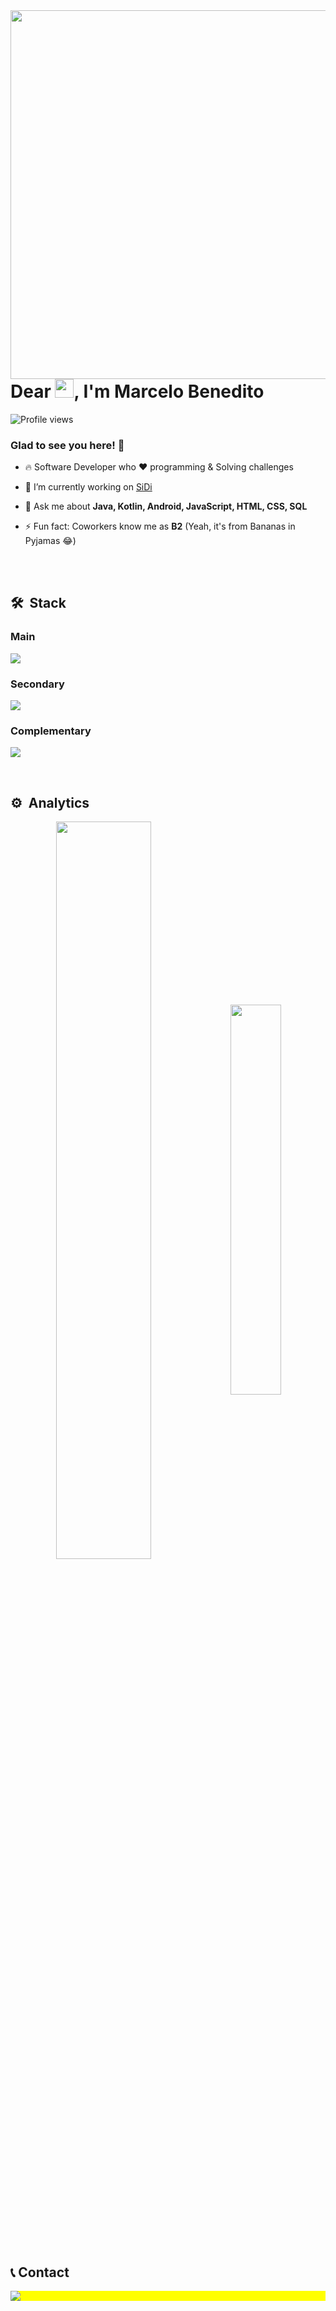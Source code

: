 <img align="right" height="590em" src="https://raw.githubusercontent.com/gist/marcelobenedito/dad144186104239753c11fef78602a06/raw/7a857ead8a0df6b85d280ba6782282c532ddc55c/github_banner.svg" />

<h1 align="left">Dear <img src="https://gist.githubusercontent.com/marcelobenedito/6aeae650320cad124bdb864fd82be783/raw/134c0efdb5aa5b14b1110613e793ad5d54b44be9/Hi.gif" width="30px">, I'm Marcelo Benedito</h1>

<p align="left"> <img src="https://komarev.com/ghpvc/?username=marcelobenedito&color=yellow" alt="Profile views" /> </p>

### Glad to see you here! 🤩

- 🔥 Software Developer who ❤ programming & Solving challenges

- 🔭 I’m currently working on [SiDi](https://github.com/sidilabs)

- 💬 Ask me about **Java, Kotlin, Android, JavaScript, HTML, CSS, SQL**

- ⚡ Fun fact: Coworkers know me as **B2** (Yeah, it's from Bananas in Pyjamas 😂)

<br><br>

## 🛠 &nbsp;Stack

### Main

<p align="left">
  <a href="#">
    <img src="https://skillicons.dev/icons?i=kotlin,androidstudio,spring,java,postgres,mysql" />
  </a>
</p>

### Secondary

<p align="left">
  <a href="#">
    <img src="https://skillicons.dev/icons?i=html,css,js,mongodb" />
  </a>
</p>

### Complementary

<p align="left">
  <a href="#">
    <img src="https://skillicons.dev/icons?i=flutter,dart,py,react,nodejs,tensorflow,docker,jenkins" />
  </a>
</p>

<br>

## ⚙️ &nbsp;Analytics

<div  align="center" style="margin-bottom:100px">
  <img width=55% align="center" src="https://github-readme-streak-stats.herokuapp.com?user=marcelobenedito&theme=blueberry&mode=weekly" />
  <img width=40% align="center" src="https://github-readme-stats.vercel.app/api/top-langs/?username=marcelobenedito&show_icons=true&theme=blueberry&layout=compact" />
</div>

<br><br>

## 📞 Contact

<p align="left" style="background:yellow">
<a href="https://www.linkedin.com/in/marcelo-benedito/" target="_blank"><img src="https://img.shields.io/badge/-LinkedIn-%230077B5?style=for-the-badge&logo=linkedin&logoColor=white"  target="_blank"></a> 

<!--
**marcelobenedito/marcelobenedito** is a ✨ _special_ ✨ repository because its `README.md` (this file) appears on your GitHub profile.

Here are some ideas to get you started:

- 🔭 I’m currently working on ...
- 🌱 I’m currently learning ...
- 👯 I’m looking to collaborate on ...
- 🤔 I’m looking for help with ...
- 💬 Ask me about ...
- 📫 How to reach me: ...
- 😄 Pronouns: ...
- ⚡ Fun fact: ...
-->
